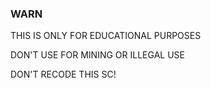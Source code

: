 ### WARN

THIS IS ONLY FOR EDUCATIONAL PURPOSES

DON'T USE FOR MINING OR ILLEGAL USE

DON'T RECODE THIS SC!
